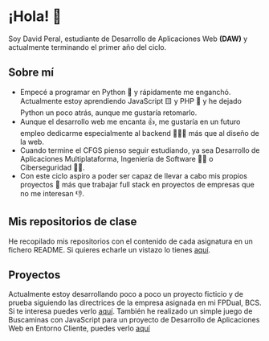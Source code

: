 # ¡Hola! 👋

Soy David Peral, estudiante de Desarrollo de Aplicaciones Web **(DAW)** y actualmente terminando el primer año del ciclo.

## Sobre mí
- Empecé a programar en Python 🐍 y rápidamente me enganchó. Actualmente estoy aprendiendo JavaScript 🟨 y PHP 🐘 y he dejado Python un poco atrás, aunque me gustaría retomarlo.
- Aunque el desarrollo web me encanta 👍, me gustaría en un futuro empleo dedicarme especialmente al backend 🧑🏻‍💻 más que al diseño de la web.
- Cuando termine el CFGS pienso seguir estudiando, ya sea Desarrollo de Aplicaciones Multiplataforma, Ingeniería de Software 🧑‍💻 o Ciberseguridad 🕵️‍♂️.
- Con este ciclo aspiro a poder ser capaz de llevar a cabo mis propios proyectos 💪 más que trabajar full stack en proyectos de empresas que no me interesan 👎.

## Mis repositorios de clase
He recopilado mis repositorios con el contenido de cada asignatura en un fichero README. Si quieres echarle un vistazo lo tienes [aquí](https://github.com/David0450/DAW).

## Proyectos
Actualmente estoy desarrollando poco a poco un proyecto ficticio y de prueba siguiendo las directrices de la empresa asignada en mi FPDual, BCS. Si te interesa puedes verlo [aquí](https://github.com/David0450/Proyecto).
También he realizado un simple juego de Buscaminas con JavaScript para un proyecto de Desarrollo de Aplicaciones Web en Entorno Cliente, puedes verlo [aquí](https://github.com/David0450/buscaminas)
